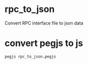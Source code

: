 # rpc_to_json
Convert RPC interface file to json data

# convert pegjs to js

```shell
pegjs rpc_to_json.pegjs
```